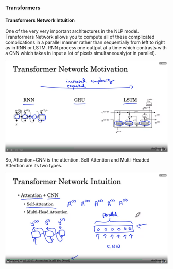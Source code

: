 ### Transformers

#### Transformers Network Intuition

One of the very very important architectures in the NLP model.
Transformers Network allows you to compute all of these complicated complications in a parallel manner rather than sequentially from left to right as in RNN or LSTM.
RNN process one outtput at a time which contrasts with a CNN which takes in input a lot of pixels simultaneously(or in parallel). 

![t1](https://github.com/sharvaree1921/Audio_Controlled_Drone/blob/main/Images/Screenshot%20from%202021-06-27%2016-55-47.png)

So, Attention+CNN is the attention. Self Attention and Multi-Headed Attention are its two types.

![t2](https://github.com/sharvaree1921/Audio_Controlled_Drone/blob/main/Images/Screenshot%20from%202021-06-27%2017-01-16.png)


